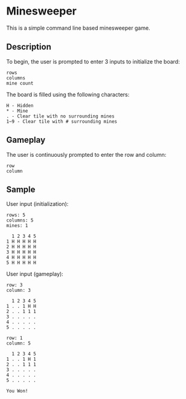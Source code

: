 # Minesweeper # 
This is a simple command line based minesweeper game.

## Description ##
To begin, the user is prompted to enter 3 inputs to initialize the board:

    rows
    columns
    mine count

The board is filled using the following characters:

    H - Hidden
    * - Mine
    . - Clear tile with no surrounding mines
    1~9 - Clear tile with # surrounding mines 

## Gameplay ##
The user is continuously prompted to enter the row and column:

    row
    column

## Sample ##
User input (initialization):

    rows: 5
    columns: 5
    mines: 1

      1 2 3 4 5 
    1 H H H H H 
    2 H H H H H 
    3 H H H H H 
    4 H H H H H 
    5 H H H H H 

User input (gameplay):

    row: 3
    column: 3

      1 2 3 4 5 
    1 . . 1 H H 
    2 . . 1 1 1 
    3 . . . . . 
    4 . . . . . 
    5 . . . . . 

    row: 1
    column: 5

      1 2 3 4 5 
    1 . . 1 H 1
    2 . . 1 1 1 
    3 . . . . . 
    4 . . . . . 
    5 . . . . .

    You Won!